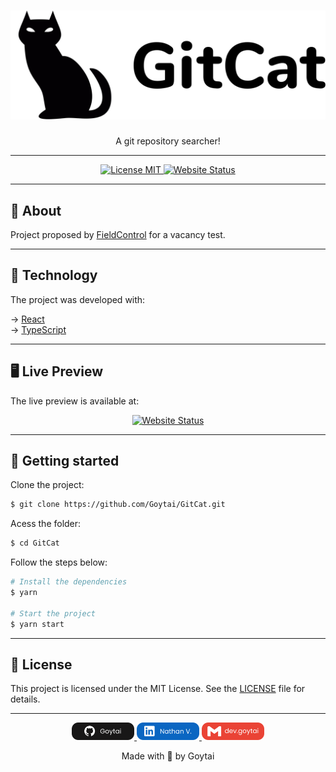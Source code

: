 <h1 align="center">
    <img src="/.github/logo.svg" alt="GitCat Logo"/>
</h1>

<p align="center">
    A git repository searcher!<br>
</p>

------------

<p align="center">
    <a href="https://github.com/Goytai/GitCat/blob/master/LICENSE">
        <img src="https://img.shields.io/github/license/Goytai/GitCat?style=for-the-badge" alt="License MIT" />
    </a>
    <a href="https://gitcat.vercel.app/">
        <img src="https://img.shields.io/website?down_color=red&down_message=offline&style=for-the-badge&up_color=6f48c9&up_message=online&url=https%3A%2F%2Fgitcat.vercel.app%2F" alt="Website Status" />
    </a>
</p>

------------
<h2>📖 About</h2>

Project proposed by <a href="https://fieldcontrol.com.br/">FieldControl</a> for a vacancy test.

------------
<h2>🧪 Technology</h2>

The project was developed with:

&rarr; <a href="https://reactjs.org">React</a> <br>
&rarr; <a href="https://www.typescriptlang.org/">TypeScript</a> <br>

------------
<h2>🖥️ Live Preview</h2>
The live preview is available at: 

<p align="center">
    <a href="https://gitcat.vercel.app/">
        <img src="https://img.shields.io/website?down_color=red&down_message=offline&style=for-the-badge&up_color=6f48c9&up_message=online&url=https%3A%2F%2Fgitcat.vercel.app%2F" alt="Website Status" />
    </a>
</p>

------------
<h2>🔌 Getting started</h2>
Clone the project:

```bash
$ git clone https://github.com/Goytai/GitCat.git
```

Acess the folder:

```bash
$ cd GitCat
```

Follow the steps below:
```bash
# Install the dependencies
$ yarn

# Start the project
$ yarn start
```

------------
<h2>📝 License</h2>
This project is licensed under the MIT License. See the <a href="https://github.com/Goytai/GitCat/blob/master/LICENSE">LICENSE</a> file for details.

------------
<p align="center">
    <a href="https://github.com/Goytai">
        <img src="https://raw.githubusercontent.com/Goytai/goytai/master/github.svg" width="100px" alt="GitHub"/>
    </a>
    <a href="https://www.linkedin.com/in/goytai/">
        <img src="https://raw.githubusercontent.com/Goytai/goytai/master/linkedin.svg" width="100px" alt="Linkedin"/>
    </a>
    <a href="mailto:dev.goytai@gmail.com">
        <img src="https://raw.githubusercontent.com/Goytai/goytai/master/gmail.svg" width="100px" alt="Email"/>
    </a>
</p>
<p align="center">Made with 💜 by Goytai</p><br>
